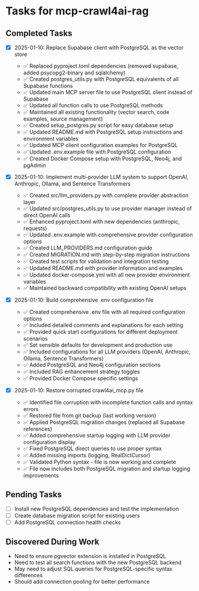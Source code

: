 # Tasks for mcp-crawl4ai-rag

## Completed Tasks
- [x] 2025-01-10: Replace Supabase client with PostgreSQL as the vector store
  - ✅ Replaced pyproject.toml dependencies (removed supabase, added psycopg2-binary and sqlalchemy)
  - ✅ Created postgres_utils.py with PostgreSQL equivalents of all Supabase functions
  - ✅ Updated main MCP server file to use PostgreSQL client instead of Supabase
  - ✅ Updated all function calls to use PostgreSQL methods
  - ✅ Maintained all existing functionality (vector search, code examples, source management)
  - ✅ Created setup_postgres.py script for easy database setup
  - ✅ Updated README.md with PostgreSQL setup instructions and environment variables
  - ✅ Updated MCP client configuration examples for PostgreSQL
  - ✅ Updated .env.example file with PostgreSQL configuration
  - ✅ Created Docker Compose setup with PostgreSQL, Neo4j, and pgAdmin

- [x] 2025-01-10: Implement multi-provider LLM system to support OpenAI, Anthropic, Ollama, and Sentence Transformers
  - ✅ Created src/llm_providers.py with complete provider abstraction layer
  - ✅ Updated src/postgres_utils.py to use provider manager instead of direct OpenAI calls
  - ✅ Enhanced pyproject.toml with new dependencies (anthropic, requests)
  - ✅ Updated .env.example with comprehensive provider configuration options
  - ✅ Created LLM_PROVIDERS.md configuration guide
  - ✅ Created MIGRATION.md with step-by-step migration instructions
  - ✅ Created test scripts for validation and integration testing
  - ✅ Updated README.md with provider information and examples
  - ✅ Updated docker-compose.yml with all new provider environment variables
  - ✅ Maintained backward compatibility with existing OpenAI setups

- [x] 2025-01-10: Build comprehensive .env configuration file
  - ✅ Created comprehensive .env file with all required configuration options
  - ✅ Included detailed comments and explanations for each setting
  - ✅ Provided quick start configurations for different deployment scenarios
  - ✅ Set sensible defaults for development and production use
  - ✅ Included configurations for all LLM providers (OpenAI, Anthropic, Ollama, Sentence Transformers)
  - ✅ Added PostgreSQL and Neo4j configuration sections
  - ✅ Included RAG enhancement strategy toggles
  - ✅ Provided Docker Compose specific settings

- [x] 2025-01-10: Restore corrupted crawl4ai_mcp.py file
  - ✅ Identified file corruption with incomplete function calls and syntax errors
  - ✅ Restored file from git backup (last working version)
  - ✅ Applied PostgreSQL migration changes (replaced all Supabase references)
  - ✅ Added comprehensive startup logging with LLM provider configuration display
  - ✅ Fixed PostgreSQL direct queries to use proper syntax
  - ✅ Added missing imports (logging, RealDictCursor)
  - ✅ Validated Python syntax - file is now working and complete
  - ✅ File now includes both PostgreSQL migration and startup logging improvements

## Pending Tasks
- [ ] Install new PostgreSQL dependencies and test the implementation
- [ ] Create database migration script for existing users
- [ ] Add PostgreSQL connection health checks

## Discovered During Work
- Need to ensure pgvector extension is installed in PostgreSQL
- Need to test all search functions with the new PostgreSQL backend
- May need to adjust SQL queries for PostgreSQL-specific syntax differences
- Should add connection pooling for better performance
